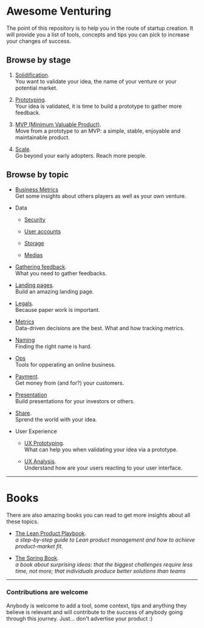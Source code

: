 # Awesome Venturing

The point of this repository is to help you in the route of startup creation. It
will provide you a list of tools, concepts and tips you can pick to increase your
changes of success.

## Browse by stage

1. [Solidification](./by-stage/1-solidification.md#readme).
   <br>You want to validate your idea, the name of your venture or your potential market.

2. [Prototyping](./by-stage/2-prototyping.md#readme).
   <br>Your idea is validated, it is time to build a prototype to gather more feedback.

3. [MVP (Minimum Valuable Product)](./by-stage/3-minimum-viable-product.md#readme).
   <br>Move from a prototype to an MVP: a simple, stable, enjoyable and maintainable product.

4. [Scale](./by-stage/4-scale.md#readme).
   <br>Go beyond your early adopters. Reach more people.

## Browse by topic

- [Business Metrics](./by-topic/business-metrics.md#readme)
  <br>Get some insights about others players as well as your own venture.

- Data
    - [Security](./by-topic/data/security.md#readme)

    - [User accounts](./by-topic/data/user-accounts.md#readme)

    - [Storage](./by-topic/data/storage.md#readme)

    - [Medias](./by-topic/data/medias.md#readme)

- [Gathering feedback](./by-topic/gathering-feedback.md#readme).
  <br>What you need to gather feedbacks.

- [Landing pages](./by-topic/landing-pages.md#readme).
  <br>Build an amazing landing page.

- [Legals](./by-topic/legals.md#readme).
  <br>Because paper work is important.

- [Metrics](./by-topic/metrics#readme)
  <br>Data-driven decisions are the best. What and how tracking metrics.

- [Naming](./by-topic/naming.md#readme)
  <br>Finding the right name is hard.

- [Ops](./by-topic/operations.md)
  <br>Tools for opperating an online business.

- [Payment](./by-topic/payment.md#readme).
  <br>Get money from (and for?) your customers.

- [Presentation](./by-topic/presentations.md)
  <br>Build presentations for your investors or others.

- [Share](./by-topic/share.md#readme).
  <br>Sprend the world with your idea.

- User Experience
    - [UX Prototyping](./by-topic/ux/prototyping.md#readme).
      <br>What can help you when validating your idea via a prototype.

    - [UX Analysis](./by-topic/ux/analysis.md#readme).
      <br>Understand how are your users reacting to your user interface.<br>

---

# Books

There are also amazing books you can read to get more insights about all these
topics.

- [The Lean Product Playbook](http://leanproductplaybook.com/).
  <br>_a step-by-step guide to Lean product management and how to achieve product-market fit._

- [The Spring Book](https://www.thesprintbook.com/).
  <br>_a book about surprising ideas: that the biggest challenges require less time, not more; that individuals produce better solutions than teams_

---

### Contributions are welcome

Anybody is welcome to add a tool, some context, tips and anything they believe
is relevant and will contribute to the success of anybody going through this
journey. Just... don't advertise your product :)
